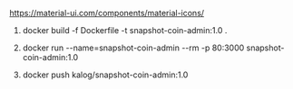 https://material-ui.com/components/material-icons/

1. docker build -f Dockerfile -t snapshot-coin-admin:1.0 .

2. docker run --name=snapshot-coin-admin --rm -p 80:3000 snapshot-coin-admin:1.0

3. docker push kalog/snapshot-coin-admin:1.0
